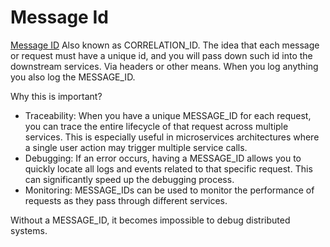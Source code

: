 # Message Id

[Message ID](https://en.wikipedia.org/wiki/Message-ID) Also known as CORRELATION_ID. The idea that each message or request must have a unique id, and you will pass down such id into the downstream services. Via headers or other means. When you log anything you also log the MESSAGE_ID.

Why this is important?

* Traceability: When you have a unique MESSAGE_ID for each request, you can trace the entire lifecycle of that request across multiple services. This is especially useful in microservices architectures where a single user action may trigger multiple service calls.
* Debugging: If an error occurs, having a MESSAGE_ID allows you to quickly locate all logs and events related to that specific request. This can significantly speed up the debugging process.
* Monitoring: MESSAGE_IDs can be used to monitor the performance of requests as they pass through different services.

Without a MESSAGE_ID, it becomes impossible to debug distributed systems.